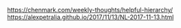 https://chenmark.com/weekly-thoughts/helpful-hierarchy/
https://alexpetralia.github.io/2017/11/13/NL-2017-11-13.html
